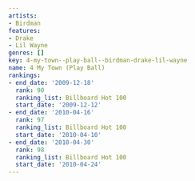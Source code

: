 ```yaml
---
artists:
- Birdman
features:
- Drake
- Lil Wayne
genres: []
key: 4-my-town--play-ball--birdman-drake-lil-wayne
name: 4 My Town (Play Ball)
rankings:
- end_date: '2009-12-18'
  rank: 90
  ranking_list: Billboard Hot 100
  start_date: '2009-12-12'
- end_date: '2010-04-16'
  rank: 97
  ranking_list: Billboard Hot 100
  start_date: '2010-04-10'
- end_date: '2010-04-30'
  rank: 98
  ranking_list: Billboard Hot 100
  start_date: '2010-04-24'
---
```


